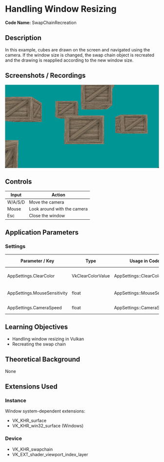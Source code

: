 # Handling Window Resizing

**Code Name:** SwapChainRecreation

## Description

In this example, cubes are drawn on the screen and navigated using the camera. If the window size is changed, the swap chain object is recreated and the drawing is reapplied according to the new window size.

## Screenshots / Recordings

![](/Docs/ExampleMedia/Fundamentals/SwapChainsAndViewports/SwapChainRecreation.png?raw=true)

## Controls

| Input   | Action                      |
|---------|-----------------------------|
| W/A/S/D | Move the camera             |
| Mouse   | Look around with the camera |
| Esc     | Close the window            |

## Application Parameters

### Settings

| Parameter / Key              | Type              | Usage in Code                 | Description                    | Default Value |
|------------------------------|-------------------|-------------------------------|--------------------------------|---------------|
| AppSettings.ClearColor       | VkClearColorValue | AppSettings::ClearColor       | Background color of the screen |               |
| AppSettings.MouseSensitivity | float             | AppSettings::MouseSensitivity | Mouse sensitivity value        |               |
| AppSettings.CameraSpeed      | float             | AppSettings::CameraSpeed      | Speed of the camera            |               |


## Learning Objectives

- Handling window resizing in Vulkan
- Recreating the swap chain

## Theoretical Background

None

## Extensions Used

### Instance

Window system-dependent extensions:
- VK_KHR_surface
- VK_KHR_win32_surface (Windows)

### Device

- VK_KHR_swapchain
- VK_EXT_shader_viewport_index_layer
